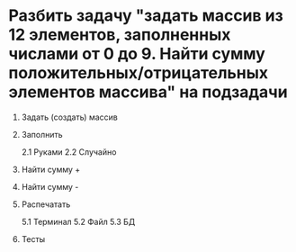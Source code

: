 # Разбить задачу "задать массив из 12 элементов, заполненных числами от 0 до 9. Найти сумму положительных/отрицательных элементов массива" на подзадачи

1. Задать (создать) массив

2. Заполнить

    2.1 Руками
    2.2 Случайно

3. Найти сумму +

4. Найти сумму -

5. Распечатать

    5.1 Терминал
    5.2 Файл
    5.3 БД

6. Тесты